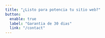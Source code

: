 ```yaml
---
title: "¿Listo para potencia tu sitio web?"
button:
  enable: true
  label: "Garantia de 30 dias"
  link: "/contact"
---
```


